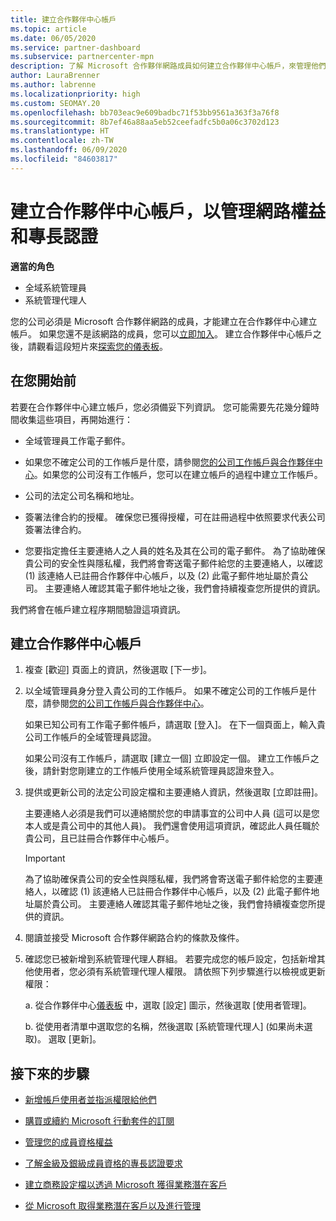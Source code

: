 ```yaml
---
title: 建立合作夥伴中心帳戶
ms.topic: article
ms.date: 06/05/2020
ms.service: partner-dashboard
ms.subservice: partnercenter-mpn
description: 了解 Microsoft 合作夥伴網路成員如何建立合作夥伴中心帳戶，來管理他們的網路權益和專長認證。
author: LauraBrenner
ms.author: labrenne
ms.localizationpriority: high
ms.custom: SEOMAY.20
ms.openlocfilehash: bb703eac9e609badbc71f53bb9561a363f3a76f8
ms.sourcegitcommit: 8b7ef46a88aa5eb52ceefadfc5b0a06c3702d123
ms.translationtype: HT
ms.contentlocale: zh-TW
ms.lasthandoff: 06/09/2020
ms.locfileid: "84603817"
---
```

# <a name="create-a-partner-center-account-to-manage-network-benefits-and-competencies"></a>建立合作夥伴中心帳戶，以管理網路權益和專長認證

**適當的角色**

- 全域系統管理員
- 系統管理代理人

您的公司必須是 Microsoft 合作夥伴網路的成員，才能建立在合作夥伴中心建立帳戶。 如果您還不是該網路的成員，您可以[立即加入](https://partner.microsoft.com/commercial#)。 建立合作夥伴中心帳戶之後，請觀看這段短片來[探索您的儀表板](https://vimeo.com/290338211)。

## <a name="before-you-begin"></a>在您開始前

若要在合作夥伴中心建立帳戶，您必須備妥下列資訊。 您可能需要先花幾分鐘時間收集這些項目，再開始進行：

-   全域管理員工作電子郵件。

-   如果您不確定公司的工作帳戶是什麼，請參閱[您的公司工作帳戶與合作夥伴中心](azure-active-directory-tenants-and-partner-center.md)。如果您的公司沒有工作帳戶，您可以在建立帳戶的過程中建立工作帳戶。 

-   公司的法定公司名稱和地址。  

-   簽署法律合約的授權。 確保您已獲得授權，可在註冊過程中依照要求代表公司簽署法律合約。

-   您要指定擔任主要連絡人之人員的姓名及其在公司的電子郵件。 為了協助確保貴公司的安全性與隱私權，我們將會寄送電子郵件給您的主要連絡人，以確認 (1) 該連絡人已註冊合作夥伴中心帳戶，以及 (2) 此電子郵件地址屬於貴公司。 主要連絡人確認其電子郵件地址之後，我們會持續複查您所提供的資訊。

我們將會在帳戶建立程序期間驗證這項資訊。 
 
## <a name="create-a-partner-center-account"></a>建立合作夥伴中心帳戶

1.  複查 [歡迎] 頁面上的資訊，然後選取 [下一步]。

2.  以全域管理員身分登入貴公司的工作帳戶。 如果不確定公司的工作帳戶是什麼，請參閱[您的公司工作帳戶與合作夥伴中心](azure-active-directory-tenants-and-partner-center.md)。

    如果已知公司有工作電子郵件帳戶，請選取 [登入]。 在下一個頁面上，輸入貴公司工作帳戶的全域管理員認證。 

    如果公司沒有工作帳戶，請選取 [建立一個] 立即設定一個。 建立工作帳戶之後，請針對您剛建立的工作帳戶使用全域系統管理員認證來登入。

3.  提供或更新公司的法定公司設定檔和主要連絡人資訊，然後選取 [立即註冊]。 

    主要連絡人必須是我們可以連絡關於您的申請事宜的公司中人員 (這可以是您本人或是貴公司中的其他人員)。 我們還會使用這項資訊，確認此人員任職於貴公司，且已註冊合作夥伴中心帳戶。

    > [!IMPORTANT]  
    > 為了協助確保貴公司的安全性與隱私權，我們將會寄送電子郵件給您的主要連絡人，以確認 (1) 該連絡人已註冊合作夥伴中心帳戶，以及 (2) 此電子郵件地址屬於貴公司。 主要連絡人確認其電子郵件地址之後，我們會持續複查您所提供的資訊。

4.  閱讀並接受 Microsoft 合作夥伴網路合約的條款及條件。 

5.  確認您已被新增到系統管理代理人群組。 若要完成您的帳戶設定，包括新增其他使用者，您必須有系統管理代理人權限。 請依照下列步驟進行以檢視或更新權限：

    a. 從合作夥伴中心[儀表板](https://partner.microsoft.com/dashboard/home**) 中，選取 [設定] 圖示，然後選取 [使用者管理]。  

    b. 從使用者清單中選取您的名稱，然後選取 [系統管理代理人] (如果尚未選取)。 選取 [更新]。  

## <a name="next-steps"></a>接下來的步驟

-   [新增帳戶使用者並指派權限給他們](create-user-accounts-and-set-permissions.md)

-   [購買或續約 Microsoft 行動套件的訂閱](mpn-get-action-pack.md)

-   [管理您的成員資格權益](manage-your-partner-network-benefits.md)

-   [了解金級及銀級成員資格的專長認證要求](https://partner.microsoft.com/membership/competencies)

-   [建立商務設定檔以透過 Microsoft 獲得業務潛在客戶](create-a-marketing-profile.md)

-   [從 Microsoft 取得業務潛在客戶以及進行管理](responding-to-referrals.md)
